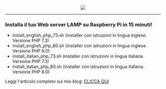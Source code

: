 <p align="center"><a href="https://www.paolo9785.com"><img src="https://www.paolo9785.com/wp-content/uploads/2022/06/cropped-logo_variant_black.png"></a></p>
<hr />

<h3 align="left">Installa il tuo Web server LAMP su Raspberry Pi in 15 minuti!</h3>
<p align="left">
<ul>
<li>install_english_php_73.sh (installer con istruzioni in lingua inglese. Versione PHP 7.3)</li>
<li>install_english_php_80.sh (installer con istruzioni in lingua inglese. Versione PHP 8.0)</li>
<li>install_italian_php_73.sh (installer con istruzioni in lingua italiana. Versione PHP 7.3)</li>
<li>install_italian_php_80.sh (installer con istruzioni in lingua italiana. Versione PHP 8.0)</li>
</ul>
</p>
<p align="left">Leggi l'articolo completo sul mio blog: <a href="https://www.paolo9785.com/2022/07/05/raspberry-lamp-in-15-minuti/" target_=_blank">CLICCA QUI</a></p>

